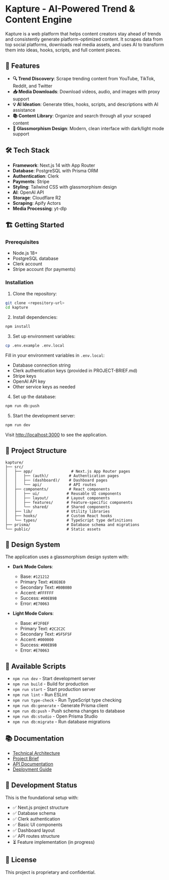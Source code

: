 # Kapture - AI-Powered Trend & Content Engine

Kapture is a web platform that helps content creators stay ahead of trends and consistently generate platform-optimized content. It scrapes data from top social platforms, downloads real media assets, and uses AI to transform them into ideas, hooks, scripts, and full content pieces.

## 🚀 Features

- **🔍 Trend Discovery**: Scrape trending content from YouTube, TikTok, Reddit, and Twitter
- **📥 Media Downloads**: Download videos, audio, and images with proxy support
- **💡 AI Ideation**: Generate titles, hooks, scripts, and descriptions with AI assistance
- **📚 Content Library**: Organize and search through all your scraped content
- **🎨 Glassmorphism Design**: Modern, clean interface with dark/light mode support

## 🛠️ Tech Stack

- **Framework**: Next.js 14 with App Router
- **Database**: PostgreSQL with Prisma ORM
- **Authentication**: Clerk
- **Payments**: Stripe
- **Styling**: Tailwind CSS with glassmorphism design
- **AI**: OpenAI API
- **Storage**: Cloudflare R2
- **Scraping**: Apify Actors
- **Media Processing**: yt-dlp

## 🏗️ Getting Started

### Prerequisites

- Node.js 18+
- PostgreSQL database
- Clerk account
- Stripe account (for payments)

### Installation

1. Clone the repository:
```bash
git clone <repository-url>
cd kapture
```

2. Install dependencies:
```bash
npm install
```

3. Set up environment variables:
```bash
cp .env.example .env.local
```

Fill in your environment variables in `.env.local`:
- Database connection string
- Clerk authentication keys (provided in PROJECT-BRIEF.md)
- Stripe keys
- OpenAI API key
- Other service keys as needed

4. Set up the database:
```bash
npm run db:push
```

5. Start the development server:
```bash
npm run dev
```

Visit [http://localhost:3000](http://localhost:3000) to see the application.

## 📁 Project Structure

```
kapture/
├── src/
│   ├── app/                 # Next.js App Router pages
│   │   ├── (auth)/         # Authentication pages
│   │   ├── (dashboard)/    # Dashboard pages
│   │   └── api/            # API routes
│   ├── components/         # React components
│   │   ├── ui/            # Reusable UI components
│   │   ├── layout/        # Layout components
│   │   ├── features/      # Feature-specific components
│   │   └── shared/        # Shared components
│   ├── lib/               # Utility libraries
│   ├── hooks/             # Custom React hooks
│   └── types/             # TypeScript type definitions
├── prisma/                # Database schema and migrations
└── public/                # Static assets
```

## 🎨 Design System

The application uses a glassmorphism design system with:

- **Dark Mode Colors**:
  - Base: `#121212`
  - Primary Text: `#E0E0E0`
  - Secondary Text: `#B0B0B0`
  - Accent: `#FFFFFF`
  - Success: `#00EB9B`
  - Error: `#E70063`

- **Light Mode Colors**:
  - Base: `#F2F0EF`
  - Primary Text: `#2C2C2C`
  - Secondary Text: `#5F5F5F`
  - Accent: `#000000`
  - Success: `#00EB9B`
  - Error: `#E70063`

## 🔧 Available Scripts

- `npm run dev` - Start development server
- `npm run build` - Build for production
- `npm run start` - Start production server
- `npm run lint` - Run ESLint
- `npm run type-check` - Run TypeScript type checking
- `npm run db:generate` - Generate Prisma client
- `npm run db:push` - Push schema changes to database
- `npm run db:studio` - Open Prisma Studio
- `npm run db:migrate` - Run database migrations

## 📚 Documentation

- [Technical Architecture](./TECHNICAL-ARCHITECTURE.md)
- [Project Brief](./PROJECT-BRIEF.md)
- [API Documentation](./docs/api-documentation.md)
- [Deployment Guide](./docs/deployment-guide.md)

## 🚦 Development Status

This is the foundational setup with:
- ✅ Next.js project structure
- ✅ Database schema
- ✅ Clerk authentication
- ✅ Basic UI components
- ✅ Dashboard layout
- ✅ API routes structure
- ⏳ Feature implementation (in progress)

## 📄 License

This project is proprietary and confidential.